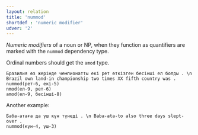 ```yaml
---
layout: relation
title: 'nummod'
shortdef : 'numeric modifier'
udver: '2'
---
```


*Numeric modifiers* of a noun or NP, when they function as quantifiers
are marked with the `nummod` dependency type.

Ordinal numbers should get the `amod` type.

<!-- fname:num.pdf -->
~~~ sdparse
Бразилия өз жерінде чемпионатты екі рет өткізген бесінші ел болды . \n Brazil own land-in championship two times XX fifth country was .
nummod(рет-6, екі-5)
nmod(ел-9, рет-6)
amod(ел-9, бесінші-8)
~~~

Another example:

~~~ sdparse
Баба-атаға да үш күн түнеді . \n Baba-ata-to also three days slept-over .
nummod(күн-4, үш-3)
~~~
<!-- Interlanguage links updated Po 11. listopadu 2024, 20:11:11 CET -->
